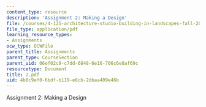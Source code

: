 ```yaml
---
content_type: resource
description: 'Assignment 2: Making a Design'
file: /courses/4-125-architecture-studio-building-in-landscapes-fall-2002/4b0c9ef06bdfb119e6cb2dbaa409e46b_2.pdf
file_type: application/pdf
learning_resource_types:
- Assignments
ocw_type: OCWFile
parent_title: Assignments
parent_type: CourseSection
parent_uid: 06ef02c9-c7dd-6848-6e16-706c6e8af69c
resourcetype: Document
title: 2.pdf
uid: 4b0c9ef0-6bdf-b119-e6cb-2dbaa409e46b
---
```

Assignment 2: Making a Design

